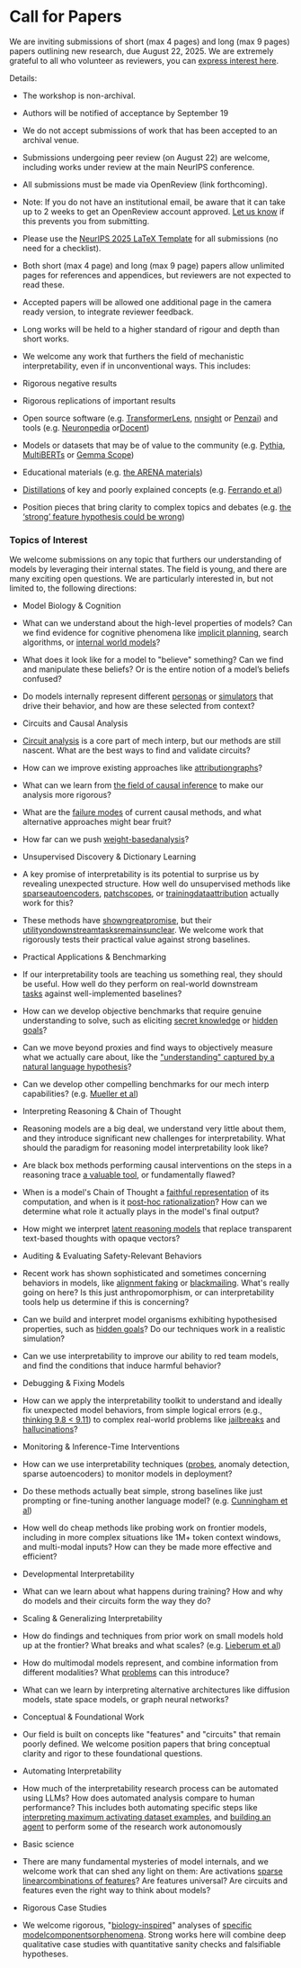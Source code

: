 # Call for Papers

We are inviting submissions of short (max 4 pages) and long (max 9 pages) papers outlining new research, due August 22, 2025. We are extremely grateful to all who volunteer as reviewers, you can [express interest here](https://www.google.com/url?q=https://docs.google.com/forms/d/e/1FAIpQLSdiw1SJllzoTz_nqzDTzTOGb9DV3W_truQyh-WvYj_QGIi7Mg/viewform?usp%3Ddialog&sa=D&source=editors&ust=1752149272943587&usg=AOvVaw0CJmzCcEYkIa8mTmXWFhR8).


Details:


* The workshop is non-archival.

* Authors will be notified of acceptance by September 19

* We do not accept submissions of work that has been accepted to an archival venue.

* Submissions undergoing peer review (on August 22) are welcome, including works under review at the main NeurIPS conference.

* All submissions must be made via OpenReview (link forthcoming).

* Note: If you do not have an institutional email, be aware that it can take up to 2 weeks to get an OpenReview account approved. [Let us know](mailto:neurips2025@mechinterpworkshop.com) if this prevents you from submitting.

* Please use the [NeurIPS 2025 LaTeX Template](https://www.google.com/url?q=https://media.neurips.cc/Conferences/NeurIPS2025/Styles.zip&sa=D&source=editors&ust=1752149272945170&usg=AOvVaw2be6vcFoqYOw59jKRlzyox) for all submissions (no need for a checklist).

* Both short (max 4 page) and long (max 9 page) papers allow unlimited pages for references and appendices, but reviewers are not expected to read these.

* Accepted papers will be allowed one additional page in the camera ready version, to integrate reviewer feedback.

* Long works will be held to a higher standard of rigour and depth than short works.

* We welcome any work that furthers the field of mechanistic interpretability, even if in unconventional ways. This includes:

* Rigorous negative results

* Rigorous replications of important results

* Open source software (e.g. [TransformerLens](https://www.google.com/url?q=https://github.com/neelnanda-io/TransformerLens&sa=D&source=editors&ust=1752149272946138&usg=AOvVaw0gPPfAPsKBCgBDVHYYWFUb), [nnsight](https://www.google.com/url?q=https://github.com/ndif-team/nnsight&sa=D&source=editors&ust=1752149272946291&usg=AOvVaw13Ma_dtdbWJmbLlc6dbiR7) or [Penzai](https://www.google.com/url?q=https://github.com/google-deepmind/penzai&sa=D&source=editors&ust=1752149272946450&usg=AOvVaw2hzhMX6Clh_wV_bATaZiI3)) and tools (e.g. [Neuronpedia](https://www.google.com/url?q=http://neuronpedia.org&sa=D&source=editors&ust=1752149272946634&usg=AOvVaw2Y5ZaN5MX1IiqJqFrjeOZS) or[Docent](https://www.google.com/url?q=https://transluce.org/introducing-docent&sa=D&source=editors&ust=1752149272946809&usg=AOvVaw1wfc2E5dEAbPXpmJhvadKy))

* Models or datasets that may be of value to the community (e.g. [Pythia](https://www.google.com/url?q=https://arxiv.org/abs/2304.01373&sa=D&source=editors&ust=1752149272947093&usg=AOvVaw2z2JT5iNXj5TfWU2ygMiK4), [MultiBERTs](https://www.google.com/url?q=https://arxiv.org/abs/2106.16163&sa=D&source=editors&ust=1752149272947179&usg=AOvVaw3gOjnQ4BvMQ3yT1CO2ql_R) or [Gemma Scope](https://www.google.com/url?q=https://arxiv.org/abs/2408.05147&sa=D&source=editors&ust=1752149272947263&usg=AOvVaw2gDiKn_QZ4q2vPVuvJ64sd))

* Educational materials (e.g. [the ARENA materials](https://www.google.com/url?q=https://arena3-chapter1-transformer-interp.streamlit.app/&sa=D&source=editors&ust=1752149272947454&usg=AOvVaw3vXBQoLuRxdJCKo_ldZ9bQ))

* [Distillations](https://www.google.com/url?q=https://distill.pub/2017/research-debt/&sa=D&source=editors&ust=1752149272947586&usg=AOvVaw1gCkPTGlrIb0LfgP3ZWtok) of key and poorly explained concepts (e.g. [Ferrando et al](https://www.google.com/url?q=https://arxiv.org/abs/2405.00208&sa=D&source=editors&ust=1752149272947744&usg=AOvVaw0PJqDC2KUYWNTWeXlt9neL))

* Position pieces that bring clarity to complex topics and debates (e.g. [the ‘strong’ feature hypothesis could be wrong](https://www.google.com/url?q=https://www.alignmentforum.org/posts/tojtPCCRpKLSHBdpn/the-strong-feature-hypothesis-could-be-wrong&sa=D&source=editors&ust=1752149272948031&usg=AOvVaw2-6kywGCGgmpKmQXa_0jDc))

### Topics of Interest

We welcome submissions on any topic that furthers our understanding of models by leveraging their internal states. The field is young, and there are many exciting open questions. We are particularly interested in, but not limited to, the following directions:


* Model Biology & Cognition

* What can we understand about the high-level properties of models? Can we find evidence for cognitive phenomena like [implicit planning](https://www.google.com/url?q=https://transformer-circuits.pub/2025/attribution-graphs/biology.html%23dives-poems&sa=D&source=editors&ust=1752149272948797&usg=AOvVaw08J7YixiYq3iU2fwZO4UGz), search algorithms, or [internal world models](https://www.google.com/url?q=https://arxiv.org/abs/2210.13382&sa=D&source=editors&ust=1752149272948921&usg=AOvVaw0H3dJQXAN7kDtkN3rMhvnk)?

* What does it look like for a model to "believe" something? Can we find and manipulate these beliefs? Or is the entire notion of a model’s beliefs confused?

* Do models internally represent different [personas](https://www.google.com/url?q=https://arxiv.org/abs/2406.12094&sa=D&source=editors&ust=1752149272949324&usg=AOvVaw1d-P4Aea6fZpS0-LAdaxDr) or [simulators](https://www.google.com/url?q=https://www.nature.com/articles/s41586-023-06647-8&sa=D&source=editors&ust=1752149272949424&usg=AOvVaw2QIM2cAuQKNXvdTvNH93Uc) that drive their behavior, and how are these selected from context?

* Circuits and Causal Analysis

* [Circuit analysis](https://www.google.com/url?q=https://distill.pub/2020/circuits/zoom-in/&sa=D&source=editors&ust=1752149272949714&usg=AOvVaw2epv-oEAZsHS7lWzXfR-OI) is a core part of mech interp, but our methods are still nascent. What are the best ways to find and validate circuits?

* How can we improve existing approaches like [attribution](https://www.google.com/url?q=https://arxiv.org/abs/2406.11944&sa=D&source=editors&ust=1752149272950002&usg=AOvVaw38zxdiSvgfICrbigZZ5Wgt)[graphs](https://www.google.com/url?q=https://transformer-circuits.pub/2025/attribution-graphs/methods.html&sa=D&source=editors&ust=1752149272950112&usg=AOvVaw2TOGSaVhGd3TRwbNh_mzuy)?

* What can we learn from [the field of causal inference](https://www.google.com/url?q=https://arxiv.org/abs/2407.04690&sa=D&source=editors&ust=1752149272950332&usg=AOvVaw3Tyq8yqVCP2f5wJTirwHT-) to make our analysis more rigorous?

* What are the [failure modes](https://www.google.com/url?q=https://arxiv.org/abs/2307.15771&sa=D&source=editors&ust=1752149272950586&usg=AOvVaw05tTrinhBzj93zOcwJChNS) of current causal methods, and what alternative approaches might bear fruit?

* How far can we push [weight-based](https://www.google.com/url?q=https://arxiv.org/abs/2301.05217&sa=D&source=editors&ust=1752149272950805&usg=AOvVaw0Rm50xgaRekmXDZac0tYjn)[analysis](https://www.google.com/url?q=https://arxiv.org/abs/2410.08417&sa=D&source=editors&ust=1752149272950895&usg=AOvVaw2MhOmNdTH_BEDxJUMng7Gm)?

* Unsupervised Discovery & Dictionary Learning

* A key promise of interpretability is its potential to surprise us by revealing unexpected structure. How well do unsupervised methods like [sparse](https://www.google.com/url?q=https://arxiv.org/abs/2103.15949&sa=D&source=editors&ust=1752149272951226&usg=AOvVaw16eljVcFzbocwzoOCPmV0F)[autoencoders](https://www.google.com/url?q=https://transformer-circuits.pub/2023/monosemantic-features&sa=D&source=editors&ust=1752149272951328&usg=AOvVaw3lKI6mdGgzhx2hbVMk4Uwj), [patch](https://www.google.com/url?q=https://arxiv.org/abs/2401.06102&sa=D&source=editors&ust=1752149272951406&usg=AOvVaw36T6gK0uK7m4gyQ_1_vWzY)[scopes](https://www.google.com/url?q=https://arxiv.org/abs/2403.10949v2&sa=D&source=editors&ust=1752149272951465&usg=AOvVaw3P_NGLgxD4EN3uf0Zo964T), or [training](https://www.google.com/url?q=https://proceedings.mlr.press/v70/koh17a?ref%3Dhttps://githubhelp.com&sa=D&source=editors&ust=1752149272951567&usg=AOvVaw2JCaHkH1uNGjqL7T2USq-b)[data](https://www.google.com/url?q=https://arxiv.org/abs/2308.03296&sa=D&source=editors&ust=1752149272951648&usg=AOvVaw3dJh25qB7fePc5hC_tqSgF)[attribution](https://www.google.com/url?q=https://arxiv.org/abs/2205.11482&sa=D&source=editors&ust=1752149272951729&usg=AOvVaw3FaAh9tFc9czsQtIDzuxGx) actually work for this?

* These methods have [shown](https://www.google.com/url?q=https://transformer-circuits.pub/2024/scaling-monosemanticity/index.html&sa=D&source=editors&ust=1752149272951963&usg=AOvVaw2JyfwxjM6BUl5KfHnru7x8)[great](https://www.google.com/url?q=https://transformer-circuits.pub/2025/attribution-graphs/biology.html&sa=D&source=editors&ust=1752149272952074&usg=AOvVaw2OYrjwyw2GtDHsOmf7p_2q)[promise](https://www.google.com/url?q=https://arxiv.org/abs/2503.10965&sa=D&source=editors&ust=1752149272952253&usg=AOvVaw3vQnMcLGQW8hp2eLrS_Gf1), but their [utility](https://www.google.com/url?q=https://arxiv.org/abs/2502.16681&sa=D&source=editors&ust=1752149272952348&usg=AOvVaw2aD4iafm8abWcSGJOxzVVp)[on](https://www.google.com/url?q=https://www.tilderesearch.com/blog/sieve&sa=D&source=editors&ust=1752149272952430&usg=AOvVaw3Z-fPwtszft7OSetzkCE9M)[downstream](https://www.google.com/url?q=https://arxiv.org/abs/2501.17148&sa=D&source=editors&ust=1752149272952523&usg=AOvVaw3kUr8mqjibSyxKBTf3wHiq)[tasks](https://www.google.com/url?q=https://transformer-circuits.pub/2024/features-as-classifiers/index.html&sa=D&source=editors&ust=1752149272952657&usg=AOvVaw0QoeX5b8hloQgK8fzgXgre)[remains](https://www.google.com/url?q=https://arxiv.org/abs/2502.04382&sa=D&source=editors&ust=1752149272952740&usg=AOvVaw2m70u6sWYmWrAV4ucNVpf9)[unclear](https://www.google.com/url?q=https://www.alignmentforum.org/posts/4uXCAJNuPKtKBsi28/negative-results-for-saes-on-downstream-tasks&sa=D&source=editors&ust=1752149272952869&usg=AOvVaw08xdtkdiTlvJ3_EO8qf3qk). We welcome work that rigorously tests their practical value against strong baselines.

* Practical Applications & Benchmarking

* If our interpretability tools are teaching us something real, they should be useful. How well do they perform on real-world downstream [tasks](https://www.google.com/url?q=https://www.lesswrong.com/posts/wGRnzCFcowRCrpX4Y/downstream-applications-as-validation-of-interpretability&sa=D&source=editors&ust=1752149272953411&usg=AOvVaw34Mm683gu0QVoeCljntl8_) against well-implemented baselines?

* How can we develop objective benchmarks that require genuine understanding to solve, such as eliciting [secret knowledge](https://www.google.com/url?q=https://arxiv.org/abs/2505.14352&sa=D&source=editors&ust=1752149272953700&usg=AOvVaw1Fk-4ZFcWdHtffcdAIBdWV) or [hidden goals](https://www.google.com/url?q=https://arxiv.org/abs/2503.10965&sa=D&source=editors&ust=1752149272953790&usg=AOvVaw2aQOt6c-6DHCF2us1zKVkG)?

* Can we move beyond proxies and find ways to objectively measure what we actually care about, like the ["understanding" captured by a natural language hypothesis](https://www.google.com/url?q=https://arxiv.org/abs/2502.04382&sa=D&source=editors&ust=1752149272954058&usg=AOvVaw2TLSOOky6EGtamNQQCXuRE)?

* Can we develop other compelling benchmarks for our mech interp capabilities? (e.g. [Mueller et al](https://www.google.com/url?q=https://arxiv.org/abs/2504.13151&sa=D&source=editors&ust=1752149272954280&usg=AOvVaw3k3Cp1t42ySrRxYbo5Bxbo))

* Interpreting Reasoning & Chain of Thought

* Reasoning models are a big deal, we understand very little about them, and they introduce significant new challenges for interpretability. What should the paradigm for reasoning model interpretability look like?

* Are black box methods performing causal interventions on the steps in a reasoning trace [a valuable tool](https://www.google.com/url?q=https://arxiv.org/abs/2506.19143&sa=D&source=editors&ust=1752149272954821&usg=AOvVaw0q2FaNyrfLcW73egezV8KB), or fundamentally flawed?

* When is a model's Chain of Thought a [faithful representation](https://www.google.com/url?q=https://arxiv.org/abs/2305.04388&sa=D&source=editors&ust=1752149272955023&usg=AOvVaw3BKqSCkHWJVALg8CfTEn7w) of its computation, and when is it [post-hoc rationalization](https://www.google.com/url?q=https://arxiv.org/abs/2503.08679&sa=D&source=editors&ust=1752149272955144&usg=AOvVaw3w6KV0IKnSXOhy9e5F2wck)? How can we determine what role it actually plays in the model's final output?

* How might we interpret [latent reasoning models](https://www.google.com/url?q=https://arxiv.org/abs/2412.06769&sa=D&source=editors&ust=1752149272955546&usg=AOvVaw1t9v5rWHqpBmC-1Zu6vsuF) that replace transparent text-based thoughts with opaque vectors?

* Auditing & Evaluating Safety-Relevant Behaviors

* Recent work has shown sophisticated and sometimes concerning behaviors in models, like [alignment faking](https://www.google.com/url?q=https://arxiv.org/abs/2412.14093&sa=D&source=editors&ust=1752149272956025&usg=AOvVaw1zrELwddL17LxN5ILb08r8) or [blackmailing](https://www.google.com/url?q=https://www.anthropic.com/research/agentic-misalignment&sa=D&source=editors&ust=1752149272956130&usg=AOvVaw1yDvIiKL1F-DVvjTwXErc_). What's really going on here? Is this just anthropomorphism, or can interpretability tools help us determine if this is concerning?

* Can we build and interpret model organisms exhibiting hypothesised properties, such as [hidden goals](https://www.google.com/url?q=https://arxiv.org/abs/2503.10965&sa=D&source=editors&ust=1752149272956458&usg=AOvVaw0oVAEPD4WFwRU87MZydPD5)? Do our techniques work in a realistic simulation?

* Can we use interpretability to improve our ability to red team models, and find the conditions that induce harmful behavior?

* Debugging & Fixing Models

* How can we apply the interpretability toolkit to understand and ideally fix unexpected model behaviors, from simple logical errors (e.g., [thinking 9.8 < 9.11](https://www.google.com/url?q=https://transluce.org/observability-interface&sa=D&source=editors&ust=1752149272957012&usg=AOvVaw1F9aKuXJ4S0uRzkZJJ4pzG)) to complex real-world problems like [jailbreaks](https://www.google.com/url?q=https://transformer-circuits.pub/2025/attribution-graphs/biology.html%23dives-jailbreak&sa=D&source=editors&ust=1752149272957167&usg=AOvVaw0hsuhXmA2YrTG3u0i03_AM) and [hallucinations](https://www.google.com/url?q=https://arxiv.org/abs/2411.14257&sa=D&source=editors&ust=1752149272957326&usg=AOvVaw0JCBFkkV6P-2V0NDVyWtrZ)?

* Monitoring & Inference-Time Interventions

* How can we use interpretability techniques ([probes](https://www.google.com/url?q=https://arxiv.org/abs/2102.12452&sa=D&source=editors&ust=1752149272957678&usg=AOvVaw1hr69301rxiL9iDgBAowxK), anomaly detection, sparse autoencoders) to monitor models in deployment?

* Do these methods actually beat simple, strong baselines like just prompting or fine-tuning another language model? (e.g. [Cunningham et al](https://www.google.com/url?q=https://alignment.anthropic.com/2025/cheap-monitors/&sa=D&source=editors&ust=1752149272957982&usg=AOvVaw0wLPDOdj0TO_gIWeidnk7j))

* How well do cheap methods like probing work on frontier models, including in more complex situations like 1M+ token context windows, and multi-modal inputs? How can they be made more effective and efficient?

* Developmental Interpretability

* What can we learn about what happens during training? How and why do models and their circuits form the way they do?

* Scaling & Generalizing Interpretability

* How do findings and techniques from prior work on small models hold up at the frontier? What breaks and what scales? (e.g. [Lieberum et al](https://www.google.com/url?q=https://arxiv.org/abs/2307.09458&sa=D&source=editors&ust=1752149272958711&usg=AOvVaw2fe9PwRQvy7LOm-Z1NS-tR))

* How do multimodal models represent, and combine information from different modalities? What [problems](https://www.google.com/url?q=https://openreview.net/pdf?id%3DVUhRdZp8ke&sa=D&source=editors&ust=1752149272959006&usg=AOvVaw2n0SGlNL2awuK8Tr93w3HP) can this introduce?

* What can we learn by interpreting alternative architectures like diffusion models, state space models, or graph neural networks?

* Conceptual & Foundational Work

* Our field is built on concepts like "features" and "circuits" that remain poorly defined. We welcome position papers that bring conceptual clarity and rigor to these foundational questions.

* Automating Interpretability

* How much of the interpretability research process can be automated using LLMs? How does automated analysis compare to human performance? This includes both automating specific steps like [interpreting maximum activating dataset examples](https://www.google.com/url?q=https://openaipublic.blob.core.windows.net/neuron-explainer/paper/index.html&sa=D&source=editors&ust=1752149272959898&usg=AOvVaw3pciFVoa91TwKWKnKR4hYv), and [building an agent](https://www.google.com/url?q=https://arxiv.org/abs/2404.14394&sa=D&source=editors&ust=1752149272959995&usg=AOvVaw2otLDMLsHM9hrJPmg51gGe) to perform some of the research work autonomously

* Basic science

* There are many fundamental mysteries of model internals, and we welcome work that can shed any light on them: Are activations [sparse linear](https://www.google.com/url?q=https://arxiv.org/abs/1601.03764&sa=D&source=editors&ust=1752149272960348&usg=AOvVaw1MTu7OvJXYkTTyxFgG93kx)[combinations of features](https://www.google.com/url?q=https://transformer-circuits.pub/2022/toy_model/index.html&sa=D&source=editors&ust=1752149272960470&usg=AOvVaw0lqVeLw5ZPJ4SslGZMBcM5)? Are features universal? Are circuits and features even the right way to think about models?

* Rigorous Case Studies

* We welcome rigorous, "[biology-inspired](https://www.google.com/url?q=https://distill.pub/2020/circuits/curve-circuits/&sa=D&source=editors&ust=1752149272960806&usg=AOvVaw3lJSVtmD2mvQgZdVtUv7_S)" analyses of [specific model](https://www.google.com/url?q=https://arxiv.org/abs/2310.04625&sa=D&source=editors&ust=1752149272960906&usg=AOvVaw1GKa-t9Sj8k8RvI4dMTxc4)[components](https://www.google.com/url?q=https://transformer-circuits.pub/2024/scaling-monosemanticity/index.html&sa=D&source=editors&ust=1752149272961009&usg=AOvVaw0CvIXBlnppI1EaHJeCSDTL)[or](https://www.google.com/url?q=https://arxiv.org/abs/2305.01610&sa=D&source=editors&ust=1752149272961093&usg=AOvVaw3H2t8RffNnP4vP_S-sVteE)[phenomena](https://www.google.com/url?q=https://arxiv.org/abs/2306.09346&sa=D&source=editors&ust=1752149272961172&usg=AOvVaw0EHjLtRKnOBPCqt5iplPiQ). Strong works here will combine deep qualitative case studies with quantitative sanity checks and falsifiable hypotheses.
